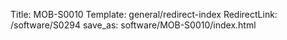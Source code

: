 Title: MOB-S0010
Template: general/redirect-index
RedirectLink: /software/S0294
save_as: software/MOB-S0010/index.html